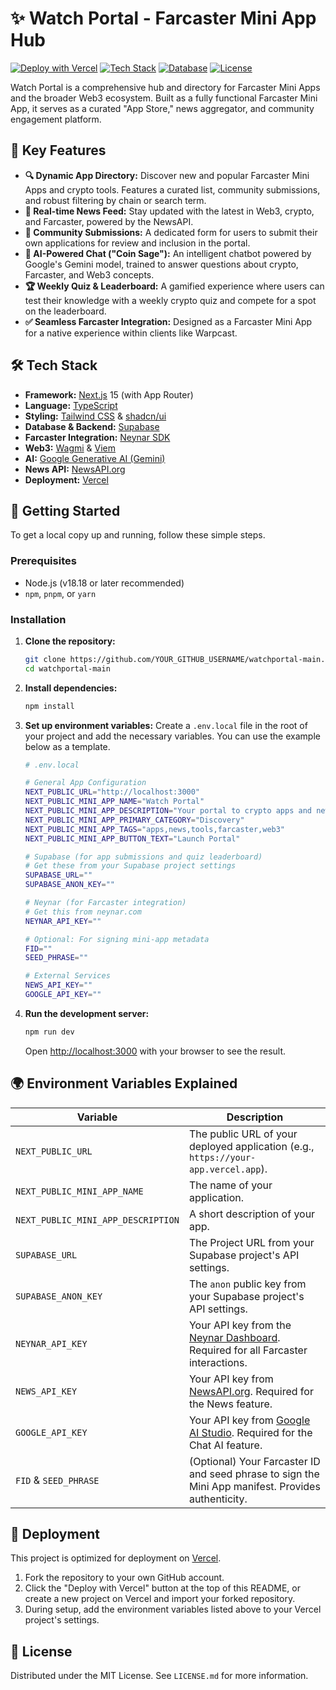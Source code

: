 # ✨ Watch Portal - Farcaster Mini App Hub

[![Deploy with Vercel](https://vercel.com/button)](https://vercel.com/new/clone?repository-url=https%3A%2F%2Fgithub.com%2Fneynar-community%2Ffarcaster-watch-portal-example)
[![Tech Stack](https://img.shields.io/badge/Next.js-15-blue?style=for-the-badge&logo=next.js)](https://nextjs.org/)
[![Database](https://img.shields.io/badge/DB-Supabase-green?style=for-the-badge&logo=supabase)](https://supabase.io/)
[![License](https://img.shields.io/badge/License-MIT-yellow.svg?style=for-the-badge)](https://opensource.org/licenses/MIT)

Watch Portal is a comprehensive hub and directory for Farcaster Mini Apps and the broader Web3 ecosystem. Built as a fully functional Farcaster Mini App, it serves as a curated "App Store," news aggregator, and community engagement platform.

## 🚀 Key Features

-   **🔍 Dynamic App Directory:** Discover new and popular Farcaster Mini Apps and crypto tools. Features a curated list, community submissions, and robust filtering by chain or search term.
-   **📰 Real-time News Feed:** Stay updated with the latest in Web3, crypto, and Farcaster, powered by the NewsAPI.
-   **📝 Community Submissions:** A dedicated form for users to submit their own applications for review and inclusion in the portal.
-   **🤖 AI-Powered Chat ("Coin Sage"):** An intelligent chatbot powered by Google's Gemini model, trained to answer questions about crypto, Farcaster, and Web3 concepts.
-   **🏆 Weekly Quiz & Leaderboard:** A gamified experience where users can test their knowledge with a weekly crypto quiz and compete for a spot on the leaderboard.
-   **✅ Seamless Farcaster Integration:** Designed as a Farcaster Mini App for a native experience within clients like Warpcast.

## 🛠️ Tech Stack

-   **Framework:** [Next.js](https://nextjs.org/) 15 (with App Router)
-   **Language:** [TypeScript](https://www.typescriptlang.org/)
-   **Styling:** [Tailwind CSS](https://tailwindcss.com/) & [shadcn/ui](https://ui.shadcn.com/)
-   **Database & Backend:** [Supabase](https://supabase.io/)
-   **Farcaster Integration:** [Neynar SDK](https://neynar.com/)
-   **Web3:** [Wagmi](https://wagmi.sh/) & [Viem](https://viem.sh/)
-   **AI:** [Google Generative AI (Gemini)](https://ai.google.dev/)
-   **News API:** [NewsAPI.org](https://newsapi.org/)
-   **Deployment:** [Vercel](https://vercel.com/)

## 🏁 Getting Started

To get a local copy up and running, follow these simple steps.

### Prerequisites

-   Node.js (v18.18 or later recommended)
-   `npm`, `pnpm`, or `yarn`

### Installation

1.  **Clone the repository:**
    ```sh
    git clone https://github.com/YOUR_GITHUB_USERNAME/watchportal-main.git
    cd watchportal-main
    ```

2.  **Install dependencies:**
    ```sh
    npm install
    ```

3.  **Set up environment variables:**
    Create a `.env.local` file in the root of your project and add the necessary variables. You can use the example below as a template.

    ```sh
    # .env.local

    # General App Configuration
    NEXT_PUBLIC_URL="http://localhost:3000"
    NEXT_PUBLIC_MINI_APP_NAME="Watch Portal"
    NEXT_PUBLIC_MINI_APP_DESCRIPTION="Your portal to crypto apps and news."
    NEXT_PUBLIC_MINI_APP_PRIMARY_CATEGORY="Discovery"
    NEXT_PUBLIC_MINI_APP_TAGS="apps,news,tools,farcaster,web3"
    NEXT_PUBLIC_MINI_APP_BUTTON_TEXT="Launch Portal"

    # Supabase (for app submissions and quiz leaderboard)
    # Get these from your Supabase project settings
    SUPABASE_URL=""
    SUPABASE_ANON_KEY=""

    # Neynar (for Farcaster integration)
    # Get this from neynar.com
    NEYNAR_API_KEY=""
    
    # Optional: For signing mini-app metadata
    FID=""
    SEED_PHRASE=""

    # External Services
    NEWS_API_KEY=""
    GOOGLE_API_KEY=""
    ```

4.  **Run the development server:**
    ```sh
    npm run dev
    ```
    Open [http://localhost:3000](http://localhost:3000) with your browser to see the result.

## 🌍 Environment Variables Explained

| Variable                            | Description                                                                                               |
| ----------------------------------- | --------------------------------------------------------------------------------------------------------- |
| `NEXT_PUBLIC_URL`                   | The public URL of your deployed application (e.g., `https://your-app.vercel.app`).                        |
| `NEXT_PUBLIC_MINI_APP_NAME`         | The name of your application.                                                                             |
| `NEXT_PUBLIC_MINI_APP_DESCRIPTION`  | A short description of your app.                                                                          |
| `SUPABASE_URL`                      | The Project URL from your Supabase project's API settings.                                                |
| `SUPABASE_ANON_KEY`                 | The `anon` public key from your Supabase project's API settings.                                          |
| `NEYNAR_API_KEY`                    | Your API key from the [Neynar Dashboard](https://neynar.com/). Required for all Farcaster interactions.    |
| `NEWS_API_KEY`                      | Your API key from [NewsAPI.org](https://newsapi.org/). Required for the News feature.                     |
| `GOOGLE_API_KEY`                    | Your API key from [Google AI Studio](https://aistudio.google.com/app/apikey). Required for the Chat AI feature. |
| `FID` & `SEED_PHRASE`               | (Optional) Your Farcaster ID and seed phrase to sign the Mini App manifest. Provides authenticity.       |

## 🚀 Deployment

This project is optimized for deployment on [Vercel](https://vercel.com/).

1.  Fork the repository to your own GitHub account.
2.  Click the "Deploy with Vercel" button at the top of this README, or create a new project on Vercel and import your forked repository.
3.  During setup, add the environment variables listed above to your Vercel project's settings.

## 📜 License

Distributed under the MIT License. See `LICENSE.md` for more information.
